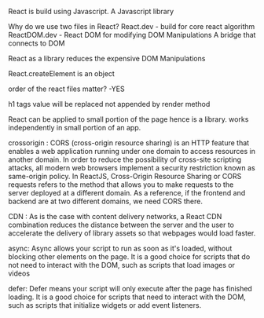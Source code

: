 React is build using Javascript. A Javascript library

Why do we use two files in React?
    React.dev     - build for core react algorithm
    ReactDOM.dev  - React DOM for modifying DOM Manipulations
                    A bridge that connects to DOM

React as a library reduces the expensive DOM Manipulations

React.createElement is an object

order of the react files matter? -YES

h1 tags value will be replaced not appended by render method

React can be applied to small portion of the page hence is a library. works independently in small portion of an app.

crossorigin : CORS (cross-origin resource sharing) is an HTTP feature that enables a web application running under one domain to access resources in another domain. In order to reduce the possibility of cross-site scripting attacks, all modern web browsers implement a security restriction known as same-origin policy.
In ReactJS, Cross-Origin Resource Sharing or CORS requests refers to the method that allows you to make requests to the server deployed at a different domain. As a reference, if the frontend and backend are at two different domains, we need CORS there.

CDN : As is the case with content delivery networks, a React CDN combination reduces the distance between the server and the user to accelerate the delivery of library assets so that webpages would load faster.

async: Async allows your script to run as soon as it's loaded, without blocking other elements on the page. It is a good choice for scripts that do not need to interact with the DOM, such as scripts that load images or videos

defer: Defer means your script will only execute after the page has finished loading. It is a good choice for scripts that need to interact with the DOM, such as scripts that initialize widgets or add event listeners.